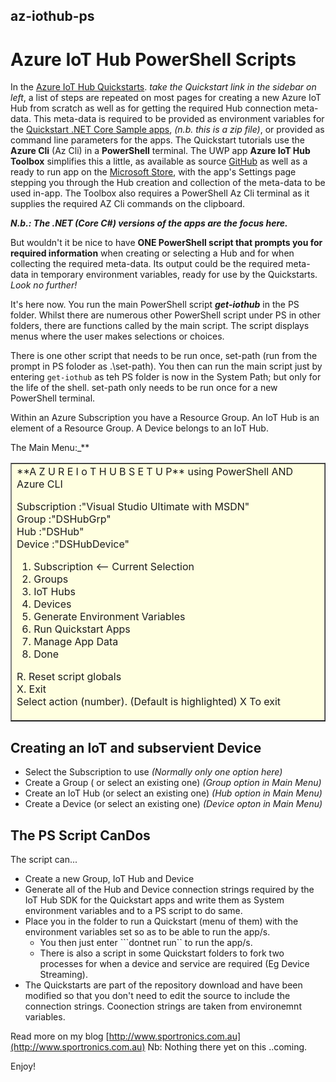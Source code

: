 ## az-iothub-ps

# Azure IoT Hub PowerShell Scripts

In the [Azure IoT Hub Quickstarts](https://docs.microsoft.com/en-us/azure/iot-hub/). _take the Quickstart link in the sidebar on left_, a list of steps are repeated on most pages for creating a new Azure IoT Hub from scratch as well as for getting the required Hub connection meta-data. This meta-data is required to be provided as environment variables for the [Quickstart .NET Core Sample apps](https://github.com/Azure-Samples/azure-iot-samples-csharp/archive/master.zip), _(n.b. this is a zip file)_, or provided as command line parameters for the apps. The Quickstart tutorials use the **Azure Cli** (Az Cli) in a **PowerShell** terminal. The UWP app **Azure IoT Hub Toolbox** simplifies this a little, as available as source [GitHub](https://github.com/djaus2/Azure.IoTHub.Toolbox) as well as a ready to run app on the [Microsoft Store](https://www.microsoft.com/en-au/p/azureiothubtoolbox/9pmcf9clttwz?activetab=pivot:overviewtab), with the app's Settings page stepping you through the Hub creation and collection of the meta-data to be used in-app. The Toolbox also requires a PowerShell Az Cli terminal as it supplies the required AZ Cli commands on the clipboard.

**_N.b.: The .NET (Core C#) versions of the apps are the focus here._**

But wouldn't it be nice to have **ONE PowerShell script that prompts you for required information** when creating or selecting a Hub and for when collecting the required meta-data. Its output could be the required meta-data in temporary environment variables, ready for use by the Quickstarts. _Look no further!_

It's here now.  You run the main PowerShell script **_get-iothub_** in the PS folder. Whilst there are numerous other PowerShell script under PS in other folders, there are functions called by the main script. The script displays menus where the user makes selections or choices.

There is one other script that needs to be run once, set-path (run from the prompt in PS foloder as .\set-path). You then can run the main script just by entering ```get-iothub``` as teh PS folder is now in the System Path; but only for the life of the  shell. set-path only needs to be run once for a new PowerShell terminal.

Within an Azure Subscription you have a Resource Group.
An IoT Hub is an element of a Resource Group.
A Device belongs to an IoT Hub.

The Main Menu:_**
<table border="1"  style="background-color:#FFFFE0;"><tr><td>
  **A Z U R E  I o T  H U B     S E T U P**   using PowerShell AND Azure CLI

   Subscription :"Visual Studio Ultimate with MSDN"<br>
          Group :"DSHubGrp"<br>
            Hub :"DSHub" <br>
         Device :"DSHubDevice"<br>

1. Subscription <-- Current Selection
2. Groups
3. IoT Hubs
4. Devices
5. Generate Environment Variables
6. Run Quickstart Apps
7. Manage App Data
8. Done

R. Reset script globals<br>
X. Exit<br>
Select action (number). (Default is highlighted) X To exit
</td></tr></table>

## Creating an IoT and subservient Device

- Select the Subscription to use _(Normally only one option here)_
- Create a Group ( or select an existing one)  _(Group option in Main Menu)_
- Create an IoT Hub (or select an existing one) _(Hub option in Main Menu)_
- Create a Device (or select an existing one) _(Device opton in Main Menu)_

## The PS Script CanDos

The script can...
- Create a new Group, IoT Hub and Device
- Generate all of the Hub and Device connection strings required by the IoT Hub SDK for the Quickstart apps and write them as System environment variables and to a PS script to do same.
- Place you in the folder to run a Quickstart (menu of them) with the environment variables set so as to be able to run the app/s.
    - You then just enter ```dontnet run`` to run the app/s.
    - There is also a script in some Quickstart folders to fork two processes for when a device and service are required (Eg Device Streaming).
- The Quickstarts are part of the repository download and have been modified so that you don't need to edit the source to include the connection strings. Coonection strings are taken from environemnt variables.

Read more on my blog [http://www.sportronics.com.au](http://www.sportronics.com.au) 
Nb: Nothing there yet on this ..coming.

Enjoy!
